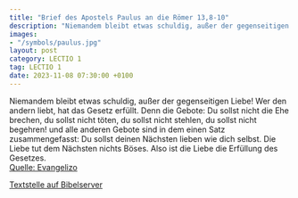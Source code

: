```yaml
---
title: "Brief des Apostels Paulus an die Römer 13,8-10"
description: "Niemandem bleibt etwas schuldig, außer der gegenseitigen Liebe! Wer den andern liebt, hat das Gesetz erfüllt. Denn die Gebote: Du sollst nicht die Ehe brechen, du sollst nicht töten, du sollst nicht stehlen, du sollst nicht begehren! und alle anderen Gebote sind in dem einen Satz...."
images:
- "/symbols/paulus.jpg"
layout: post
category: LECTIO 1
tag: LECTIO 1
date: 2023-11-08 07:30:00 +0100
---
```

Niemandem bleibt etwas schuldig, außer der gegenseitigen Liebe! Wer den andern liebt, hat das Gesetz erfüllt.
Denn die Gebote: Du sollst nicht die Ehe brechen, du sollst nicht töten, du sollst nicht stehlen, du sollst nicht begehren! und alle anderen Gebote sind in dem einen Satz zusammengefasst: Du sollst deinen Nächsten lieben wie dich selbst.<!--more-->
Die Liebe tut dem Nächsten nichts Böses. Also ist die Liebe die Erfüllung des Gesetzes.<br>
[Quelle: Evangelizo](https://evangeliumtagfuertag.org/DE/gospel)

[Textstelle auf Bibelserver](https://www.bibleserver.com/EU/Römer13,8-10)

